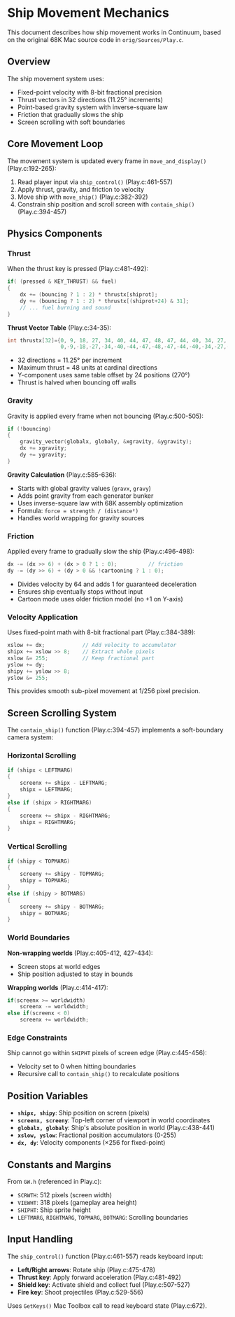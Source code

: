 # Ship Movement Mechanics

This document describes how ship movement works in Continuum, based on the original 68K Mac source code in `orig/Sources/Play.c`.

## Overview

The ship movement system uses:

- Fixed-point velocity with 8-bit fractional precision
- Thrust vectors in 32 directions (11.25° increments)
- Point-based gravity system with inverse-square law
- Friction that gradually slows the ship
- Screen scrolling with soft boundaries

## Core Movement Loop

The movement system is updated every frame in `move_and_display()` (Play.c:192-265):

1. Read player input via `ship_control()` (Play.c:461-557)
2. Apply thrust, gravity, and friction to velocity
3. Move ship with `move_ship()` (Play.c:382-392)
4. Constrain ship position and scroll screen with `contain_ship()` (Play.c:394-457)

## Physics Components

### Thrust

When the thrust key is pressed (Play.c:481-492):

```c
if( (pressed & KEY_THRUST) && fuel)
{
    dx += (bouncing ? 1 : 2) * thrustx[shiprot];
    dy += (bouncing ? 1 : 2) * thrustx[(shiprot+24) & 31];
    // ... fuel burning and sound
}
```

**Thrust Vector Table** (Play.c:34-35):

```c
int thrustx[32]={0, 9, 18, 27, 34, 40, 44, 47, 48, 47, 44, 40, 34, 27, 18, 9,
                 0,-9,-18,-27,-34,-40,-44,-47,-48,-47,-44,-40,-34,-27,-18,-9};
```

- 32 directions = 11.25° per increment
- Maximum thrust = 48 units at cardinal directions
- Y-component uses same table offset by 24 positions (270°)
- Thrust is halved when bouncing off walls

### Gravity

Gravity is applied every frame when not bouncing (Play.c:500-505):

```c
if (!bouncing)
{
    gravity_vector(globalx, globaly, &xgravity, &ygravity);
    dx += xgravity;
    dy += ygravity;
}
```

**Gravity Calculation** (Play.c:585-636):

- Starts with global gravity values (`gravx`, `gravy`)
- Adds point gravity from each generator bunker
- Uses inverse-square law with 68K assembly optimization
- Formula: `force = strength / (distance²)`
- Handles world wrapping for gravity sources

### Friction

Applied every frame to gradually slow the ship (Play.c:496-498):

```c
dx -= (dx >> 6) + (dx > 0 ? 1 : 0);          // friction
dy -= (dy >> 6) + (dy > 0 && !cartooning ? 1 : 0);
```

- Divides velocity by 64 and adds 1 for guaranteed deceleration
- Ensures ship eventually stops without input
- Cartoon mode uses older friction model (no +1 on Y-axis)

### Velocity Application

Uses fixed-point math with 8-bit fractional part (Play.c:384-389):

```c
xslow += dx;            // Add velocity to accumulator
shipx += xslow >> 8;    // Extract whole pixels
xslow &= 255;           // Keep fractional part
yslow += dy;
shipy += yslow >> 8;
yslow &= 255;
```

This provides smooth sub-pixel movement at 1/256 pixel precision.

## Screen Scrolling System

The `contain_ship()` function (Play.c:394-457) implements a soft-boundary camera system:

### Horizontal Scrolling

```c
if (shipx < LEFTMARG)
{
    screenx += shipx - LEFTMARG;
    shipx = LEFTMARG;
}
else if (shipx > RIGHTMARG)
{
    screenx += shipx - RIGHTMARG;
    shipx = RIGHTMARG;
}
```

### Vertical Scrolling

```c
if (shipy < TOPMARG)
{
    screeny += shipy - TOPMARG;
    shipy = TOPMARG;
}
else if (shipy > BOTMARG)
{
    screeny += shipy - BOTMARG;
    shipy = BOTMARG;
}
```

### World Boundaries

**Non-wrapping worlds** (Play.c:405-412, 427-434):

- Screen stops at world edges
- Ship position adjusted to stay in bounds

**Wrapping worlds** (Play.c:414-417):

```c
if(screenx >= worldwidth)
    screenx -= worldwidth;
else if(screenx < 0)
    screenx += worldwidth;
```

### Edge Constraints

Ship cannot go within `SHIPHT` pixels of screen edge (Play.c:445-456):

- Velocity set to 0 when hitting boundaries
- Recursive call to `contain_ship()` to recalculate positions

## Position Variables

- **`shipx, shipy`**: Ship position on screen (pixels)
- **`screenx, screeny`**: Top-left corner of viewport in world coordinates
- **`globalx, globaly`**: Ship's absolute position in world (Play.c:438-441)
- **`xslow, yslow`**: Fractional position accumulators (0-255)
- **`dx, dy`**: Velocity components (×256 for fixed-point)

## Constants and Margins

From `GW.h` (referenced in Play.c):

- `SCRWTH`: 512 pixels (screen width)
- `VIEWHT`: 318 pixels (gameplay area height)
- `SHIPHT`: Ship sprite height
- `LEFTMARG`, `RIGHTMARG`, `TOPMARG`, `BOTMARG`: Scrolling boundaries

## Input Handling

The `ship_control()` function (Play.c:461-557) reads keyboard input:

- **Left/Right arrows**: Rotate ship (Play.c:475-478)
- **Thrust key**: Apply forward acceleration (Play.c:481-492)
- **Shield key**: Activate shield and collect fuel (Play.c:507-527)
- **Fire key**: Shoot projectiles (Play.c:529-556)

Uses `GetKeys()` Mac Toolbox call to read keyboard state (Play.c:672).
